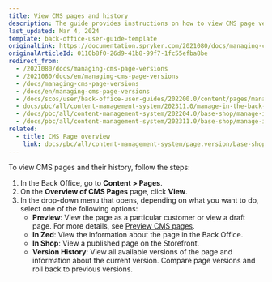 ```yaml
---
title: View CMS pages and history
description: The guide provides instructions on how to view CMS page versions, roll back to a specific version or view SEO information in the Back Office.
last_updated: Mar 4, 2024
template: back-office-user-guide-template
originalLink: https://documentation.spryker.com/2021080/docs/managing-cms-page-versions
originalArticleId: 0110b8f0-26d9-41b8-99f7-1fc55efba8be
redirect_from:
  - /2021080/docs/managing-cms-page-versions
  - /2021080/docs/en/managing-cms-page-versions
  - /docs/managing-cms-page-versions
  - /docs/en/managing-cms-page-versions
  - /docs/scos/user/back-office-user-guides/202200.0/content/pages/managing-cms-page-versions.html
  - docs/pbc/all/content-management-system/202311.0/manage-in-the-back-office/pages/manage-cms-page-versions.html
  - /docs/pbc/all/content-management-system/202204.0/base-shop/manage-in-the-back-office/pages/manage-cms-page-versions.html
  - /docs/pbc/all/content-management-system/202311.0/base-shop/manage-in-the-back-office/pages/manage-cms-page-versions.html
related:
  - title: CMS Page overview
    link: docs/pbc/all/content-management-system/page.version/base-shop/cms-feature-overview/cms-pages-overview.html
---
```



To view CMS pages and their history, follow the steps:

1. In the Back Office, go to **Content&nbsp;<span aria-label="and then">></span> Pages**.
2. On the **Overview of CMS Pages** page, click **View**.
3. In the drop-down menu that opens, depending on what you want to do, select one of the following options:
    *  **Preview**: View the page as a particular customer or view a draft page. For more details, see [Preview CMS pages](/docs/pbc/all/content-management-system/{{page.version}}/base-shop/manage-in-the-back-office/pages/preview-cms-pages.html).
    *  **In Zed**: View the information about the page in the Back Office.
    *  **In Shop**: View a published page on the Storefront.
    *  **Version History**: View all available versions of the page and information about the current version. Compare page versions and roll back to previous versions.
